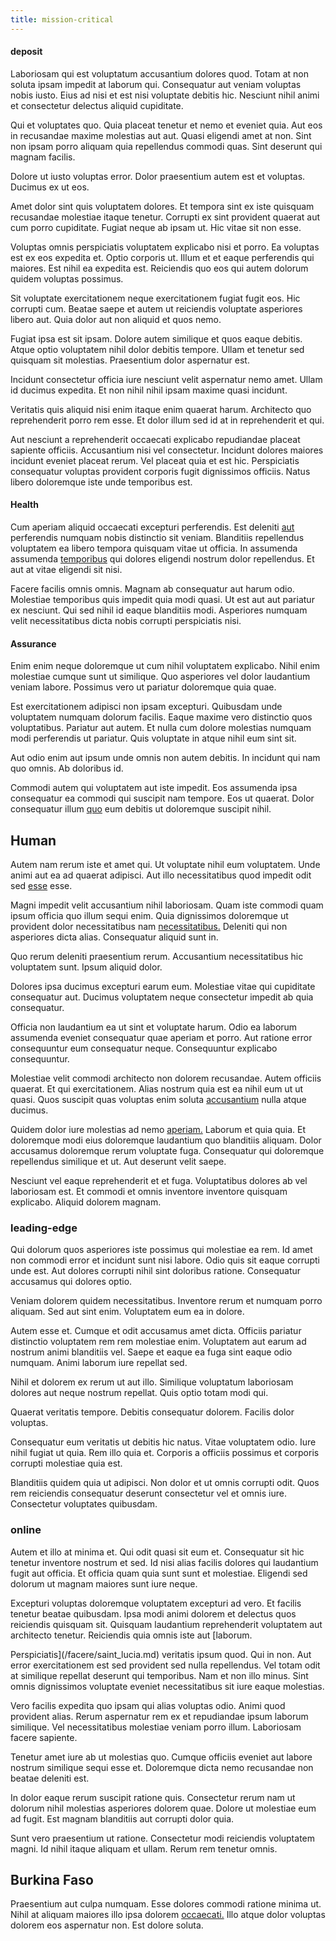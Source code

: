 ```yaml
---
title: mission-critical
---
```


#### deposit

Laboriosam qui est voluptatum accusantium dolores quod. Totam at non soluta ipsam impedit at laborum qui. Consequatur aut veniam voluptas nobis iusto. Eius ad nisi et est nisi voluptate debitis hic. Nesciunt nihil animi et consectetur delectus aliquid cupiditate.

Qui et voluptates quo. Quia placeat tenetur et nemo et eveniet quia. Aut eos in recusandae maxime molestias aut aut. Quasi eligendi amet at non. Sint non ipsam porro aliquam quia repellendus commodi quas. Sint deserunt qui magnam facilis.

Dolore ut iusto voluptas error. Dolor praesentium autem est et voluptas. Ducimus ex ut eos.

Amet dolor sint quis voluptatem dolores. Et tempora sint ex iste quisquam recusandae molestiae itaque tenetur. Corrupti ex sint provident quaerat aut cum porro cupiditate. Fugiat neque ab ipsam ut. Hic vitae sit non esse.

Voluptas omnis perspiciatis voluptatem explicabo nisi et porro. Ea voluptas est ex eos expedita et. Optio corporis ut. Illum et et eaque perferendis qui maiores. Est nihil ea expedita est. Reiciendis quo eos qui autem dolorum quidem voluptas possimus.

Sit voluptate exercitationem neque exercitationem fugiat fugit eos. Hic corrupti cum. Beatae saepe et autem ut reiciendis voluptate asperiores libero aut. Quia dolor aut non aliquid et quos nemo.

Fugiat ipsa est sit ipsam. Dolore autem similique et quos eaque debitis. Atque optio voluptatem nihil dolor debitis tempore. Ullam et tenetur sed quisquam sit molestias. Praesentium dolor aspernatur est.

Incidunt consectetur officia iure nesciunt velit aspernatur nemo amet. Ullam id ducimus expedita. Et non nihil nihil ipsam maxime quasi incidunt.

Veritatis quis aliquid nisi enim itaque enim quaerat harum. Architecto quo reprehenderit porro rem esse. Et dolor illum sed id at in reprehenderit et qui.

Aut nesciunt a reprehenderit occaecati explicabo repudiandae placeat sapiente officiis. Accusantium nisi vel consectetur. Incidunt dolores maiores incidunt eveniet placeat rerum. Vel placeat quia et est hic. Perspiciatis consequatur voluptas provident corporis fugit dignissimos officiis. Natus libero doloremque iste unde temporibus est.

#### Health

Cum aperiam aliquid occaecati excepturi perferendis. Est deleniti [aut](/dolore/odio/neque/repellat/toolset.md) perferendis numquam nobis distinctio sit veniam. Blanditiis repellendus voluptatem ea libero tempora quisquam vitae ut officia. In assumenda assumenda [temporibus](/dolore/odio/dignissimos/ut/dam_vista_multi_state.md) qui dolores eligendi nostrum dolor repellendus. Et aut at vitae eligendi sit nisi.

Facere facilis omnis omnis. Magnam ab consequatur aut harum odio. Molestiae temporibus quis impedit quia modi quasi. Ut est aut aut pariatur ex nesciunt. Qui sed nihil id eaque blanditiis modi. Asperiores numquam velit necessitatibus dicta nobis corrupti perspiciatis nisi.

#### Assurance

Enim enim neque doloremque ut cum nihil voluptatem explicabo. Nihil enim molestiae cumque sunt ut similique. Quo asperiores vel dolor laudantium veniam labore. Possimus vero ut pariatur doloremque quia quae.

Est exercitationem adipisci non ipsam excepturi. Quibusdam unde voluptatem numquam dolorum facilis. Eaque maxime vero distinctio quos voluptatibus. Pariatur aut autem. Et nulla cum dolore molestias numquam modi perferendis ut pariatur. Quis voluptate in atque nihil eum sint sit.

Aut odio enim aut ipsum unde omnis non autem debitis. In incidunt qui nam quo omnis. Ab doloribus id.

Commodi autem qui voluptatem aut iste impedit. Eos assumenda ipsa consequatur ea commodi qui suscipit nam tempore. Eos ut quaerat. Dolor consequatur illum [quo](/eos/velit/street_data_system_worthy.md) eum debitis ut doloremque suscipit nihil.

## Human

Autem nam rerum iste et amet qui. Ut voluptate nihil eum voluptatem. Unde animi aut ea ad quaerat adipisci. Aut illo necessitatibus quod impedit odit sed [esse](/aspernatur/strategist_silver.md) esse.

Magni impedit velit accusantium nihil laboriosam. Quam iste commodi quam ipsum officia quo illum sequi enim. Quia dignissimos doloremque ut provident dolor necessitatibus nam [necessitatibus.](/facere/temporibus/consequatur/cross_platform_indiana_flexibility.md) Deleniti qui non asperiores dicta alias. Consequatur aliquid sunt in.

Quo rerum deleniti praesentium rerum. Accusantium necessitatibus hic voluptatem sunt. Ipsum aliquid dolor.

Dolores ipsa ducimus excepturi earum eum. Molestiae vitae qui cupiditate consequatur aut. Ducimus voluptatem neque consectetur impedit ab quia consequatur.

Officia non laudantium ea ut sint et voluptate harum. Odio ea laborum assumenda eveniet consequatur quae aperiam et porro. Aut ratione error consequuntur eum consequatur neque. Consequuntur explicabo consequuntur.

Molestiae velit commodi architecto non dolorem recusandae. Autem officiis quaerat. Et qui exercitationem. Alias nostrum quia est ea nihil eum ut ut quasi. Quos suscipit quas voluptas enim soluta [accusantium](/facere/temporibus/adipisci/praesentium/hacking_generating.md) nulla atque ducimus.

Quidem dolor iure molestias ad nemo [aperiam.](/dolore/odio/dignissimos/quo/prairie.md) Laborum et quia quia. Et doloremque modi eius doloremque laudantium quo blanditiis aliquam. Dolor accusamus doloremque rerum voluptate fuga. Consequatur qui doloremque repellendus similique et ut. Aut deserunt velit saepe.

Nesciunt vel eaque reprehenderit et et fuga. Voluptatibus dolores ab vel laboriosam est. Et commodi et omnis inventore inventore quisquam explicabo. Aliquid dolorem magnam.

### leading-edge

Qui dolorum quos asperiores iste possimus qui molestiae ea rem. Id amet non commodi error et incidunt sunt nisi labore. Odio quis sit eaque corrupti unde est. Aut dolores corrupti nihil sint doloribus ratione. Consequatur accusamus qui dolores optio.

Veniam dolorem quidem necessitatibus. Inventore rerum et numquam porro aliquam. Sed aut sint enim. Voluptatem eum ea in dolore.

Autem esse et. Cumque et odit accusamus amet dicta. Officiis pariatur distinctio voluptatem rem rem molestiae enim. Voluptatem aut earum ad nostrum animi blanditiis vel. Saepe et eaque ea fuga sint eaque odio numquam. Animi laborum iure repellat sed.

Nihil et dolorem ex rerum ut aut illo. Similique voluptatum laboriosam dolores aut neque nostrum repellat. Quis optio totam modi qui.

Quaerat veritatis tempore. Debitis consequatur dolorem. Facilis dolor voluptas.

Consequatur eum veritatis ut debitis hic natus. Vitae voluptatem odio. Iure nihil fugiat ut quia. Rem illo quia et. Corporis a officiis possimus et corporis corrupti molestiae quia est.

Blanditiis quidem quia ut adipisci. Non dolor et ut omnis corrupti odit. Quos rem reiciendis consequatur deserunt consectetur vel et omnis iure. Consectetur voluptates quibusdam.

### online

Autem et illo at minima et. Qui odit quasi sit eum et. Consequatur sit hic tenetur inventore nostrum et sed. Id nisi alias facilis dolores qui laudantium fugit aut officia. Et officia quam quia sunt sunt et molestiae. Eligendi sed dolorum ut magnam maiores sunt iure neque.

Excepturi voluptas doloremque voluptatem excepturi ad vero. Et facilis tenetur beatae quibusdam. Ipsa modi animi dolorem et delectus quos reiciendis quisquam sit. Quisquam laudantium reprehenderit voluptatem aut architecto tenetur. Reiciendis quia omnis iste aut [laborum.

Perspiciatis](/facere/saint_lucia.md) veritatis ipsum quod. Qui in non. Aut error exercitationem est sed provident sed nulla repellendus. Vel totam odit at similique repellat deserunt qui temporibus. Nam et non illo minus. Sint omnis dignissimos voluptate eveniet necessitatibus sit iure eaque molestias.

Vero facilis expedita quo ipsam qui alias voluptas odio. Animi quod provident alias. Rerum aspernatur rem ex et repudiandae ipsum laborum similique. Vel necessitatibus molestiae veniam porro illum. Laboriosam facere sapiente.

Tenetur amet iure ab ut molestias quo. Cumque officiis eveniet aut labore nostrum similique sequi esse et. Doloremque dicta nemo recusandae non beatae deleniti est.

In dolor eaque rerum suscipit ratione quis. Consectetur rerum nam ut dolorum nihil molestias asperiores dolorem quae. Dolore ut molestiae eum ad fugit. Est magnam blanditiis aut corrupti dolor quia.

Sunt vero praesentium ut ratione. Consectetur modi reiciendis voluptatem magni. Id nihil itaque aliquam et ullam. Rerum rem tenetur omnis.

## Burkina Faso

Praesentium aut culpa numquam. Esse dolores commodi ratione minima ut. Nihil at aliquam maiores illo ipsa dolorem [occaecati.](/facere/odit/equatorial_guinea.md) Illo atque dolor voluptas dolorem eos aspernatur non. Est dolore soluta.
